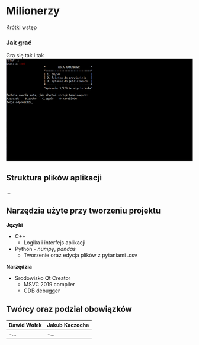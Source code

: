 # Milionerzy
Krótki wstęp

### Jak grać
Gra się tak i tak
![GIF](doc/screens/demo_game.gif)

## Struktura plików aplikacji
...

## Narzędzia użyte przy tworzeniu projektu
**Języki**

* C++
  * Logika i interfejs aplikacji
* Python - _numpy_, _pandas_
    * Tworzenie oraz edycja plików z pytaniami .csv

**Narzędzia**

* Środowisko Qt Creator
  * MSVC 2019 compiler
  * CDB debugger

## Twórcy oraz podział obowiązków
|Dawid Wołek|Jakub Kaczocha|
|-----------|--------------|
|-...|-...|

